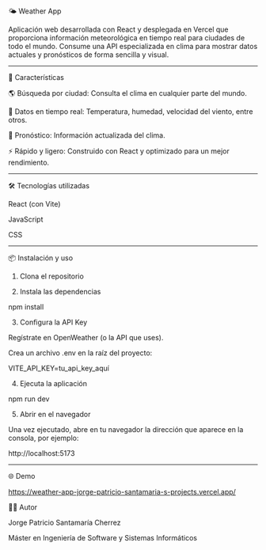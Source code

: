 🌤 Weather App

Aplicación web desarrollada con React y desplegada en Vercel que proporciona información meteorológica en tiempo real para ciudades de todo el mundo.
Consume una API especializada en clima para mostrar datos actuales y pronósticos de forma sencilla y visual.

---

🚀 Características

🌎 Búsqueda por ciudad: Consulta el clima en cualquier parte del mundo.

📍 Datos en tiempo real: Temperatura, humedad, velocidad del viento, entre otros.

📅 Pronóstico: Información actualizada del clima.


⚡ Rápido y ligero: Construido con React y optimizado para un mejor rendimiento.

---

🛠️ Tecnologías utilizadas

React (con Vite)

JavaScript

CSS

---

📦 Instalación y uso

1. Clona el repositorio


2. Instala las dependencias

npm install


3. Configura la API Key

Regístrate en OpenWeather (o la API que uses).

Crea un archivo .env en la raíz del proyecto:

VITE_API_KEY=tu_api_key_aquí



4. Ejecuta la aplicación 

npm run dev


5. Abrir en el navegador

Una vez ejecutado, abre en tu navegador la dirección que aparece en la consola, por ejemplo:

http://localhost:5173

---


🌐 Demo

https://weather-app-jorge-patricio-santamaria-s-projects.vercel.app/



👨‍💻 Autor

Jorge Patricio Santamaría Cherrez

Máster en Ingeniería de Software y Sistemas Informáticos

